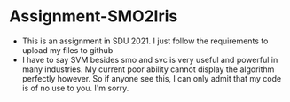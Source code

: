 # Assignment-SMO2Iris
* This is an assignment in SDU 2021. I just follow the requirements to upload my files to github
* I have to say SVM besides smo and svc is very useful and powerful in many industries. My current poor ability cannot display the algorithm perfectly however. So if anyone see this, I can only admit that my code is of no use to you. I'm sorry.

